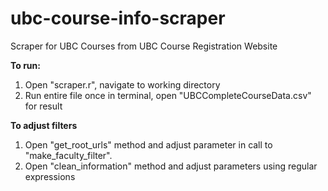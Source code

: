 # ubc-course-info-scraper
 Scraper for UBC Courses from UBC Course Registration Website

**To run:**
1. Open "scraper.r", navigate to working directory
2. Run entire file once in terminal, open "UBCCompleteCourseData.csv" for result

**To adjust filters**
1. Open "get_root_urls" method and adjust parameter in call to "make_faculty_filter".
2. Open "clean_information" method and adjust parameters using regular expressions